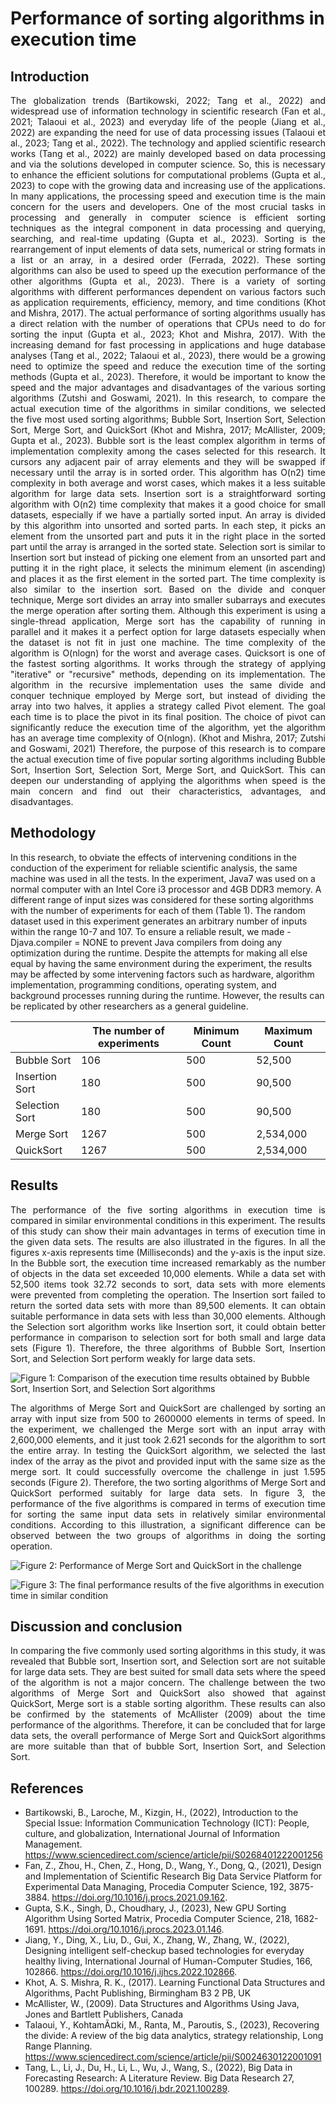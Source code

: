 # Performance of sorting algorithms in execution time

## Introduction   

<p style='text-align: justify;'>
The globalization trends (Bartikowski, 2022; Tang et al., 2022) and widespread use of information technology in scientific research (Fan et al., 2021; Talaoui et al., 2023) and everyday life of the people (Jiang et al., 2022) are expanding the need for use of data processing issues (Talaoui et al., 2023; Tang et al., 2022). The technology and applied scientific research works (Tang et al., 2022) are mainly developed based on data processing and via the solutions developed in computer science. So, this is necessary to enhance the efficient solutions for computational problems (Gupta et al., 2023) to cope with the growing data and increasing use of the applications. In many applications, the processing speed and execution time is the main concern for the users and developers. One of the most crucial tasks in processing and generally in computer science is efficient sorting techniques as the integral component in data processing and querying, searching, and real-time updating (Gupta et al., 2023). Sorting is the rearrangement of input elements of data sets, numerical or string formats in a list or an array, in a desired order (Ferrada, 2022). These sorting algorithms can also be used to speed up the execution performance of the other algorithms (Gupta et al., 2023). There is a variety of sorting algorithms with different performances dependent on various factors such as application requirements, efficiency, memory, and time conditions (Khot and Mishra, 2017). The actual performance of sorting algorithms usually has a direct relation with the number of operations that CPUs need to do for sorting the input (Gupta et al., 2023; Khot and Mishra, 2017). With the increasing demand for fast processing in applications and huge database analyses (Tang et al., 2022; Talaoui et al., 2023), there would be a growing need to optimize the speed and reduce the execution time of the sorting methods (Gupta et al., 2023). Therefore, it would be important to know the speed and the major advantages and disadvantages of the various sorting algorithms (Zutshi and Goswami, 2021).   
In this research, to compare the actual execution time of the algorithms in similar conditions, we selected the five most used sorting algorithms; Bubble Sort, Insertion Sort, Selection Sort, Merge Sort, and QuickSort (Khot and Mishra, 2017; McAllister, 2009; Gupta et al., 2023). Bubble sort is the least complex algorithm in terms of implementation complexity among the cases selected for this research. It cursors any adjacent pair of array elements and they will be swapped if necessary until the array is in sorted order. This algorithm has O(n2) time complexity in both average and worst cases, which makes it a less suitable algorithm for large data sets. Insertion sort is a straightforward sorting algorithm with O(n2) time complexity that makes it a good choice for small datasets, especially if we have a partially sorted input. An array is divided by this algorithm into unsorted and sorted parts. In each step, it picks an element from the unsorted part and puts it in the right place in the sorted part until the array is arranged in the sorted state. Selection sort is similar to Insertion sort but instead of picking one element from an unsorted part and putting it in the right place, it selects the minimum element (in ascending) and places it as the first element in the sorted part. The time complexity is also similar to the insertion sort. Based on the divide and conquer technique, Merge sort divides an array into smaller subarrays and executes the merge operation after sorting them. Although this experiment is using a single-thread application, Merge sort has the capability of running in parallel and it makes it a perfect option for large datasets especially when the dataset is not fit in just one machine. The time complexity of the algorithm is O(nlogn) for the worst and average cases. Quicksort is one of the fastest sorting algorithms. It works through the strategy of applying "iterative" or "recursive" methods, depending on its implementation. The algorithm in the recursive implementation uses the same divide and conquer technique employed by Merge sort, but instead of dividing the array into two halves, it applies a strategy called Pivot element. The goal each time is to place the pivot in its final position. The choice of pivot can significantly reduce the execution time of the algorithm, yet the algorithm has an average time complexity of O(nlogn). (Khot and Mishra, 2017; Zutshi and Goswami, 2021)  
Therefore, the purpose of this research is to compare the actual execution time of five popular sorting algorithms including Bubble Sort, Insertion Sort, Selection Sort, Merge Sort, and QuickSort. This can deepen our understanding of applying the algorithms when speed is the main concern and find out their characteristics, advantages, and disadvantages.
</p>

## Methodology 

In this research, to obviate the effects of intervening conditions in the conduction of the experiment for reliable scientific analysis, the same machine was used in all the tests. In the experiment, Java7 was used on a normal computer with an Intel Core i3 processor and 4GB DDR3 memory. A different range of input sizes was considered for these sorting algorithms with the number of experiments for each of them (Table 1). The random dataset used in this experiment generates an arbitrary number of inputs within the range 10-7 and 107. To ensure a reliable result, we made -Djava.compiler = NONE to prevent Java compilers from doing any optimization during the runtime. Despite the attempts for making all else equal by having the same environment during the experiment, the results may be affected by some intervening factors such as hardware, algorithm implementation, programming conditions, operating system, and background processes running during the runtime. However, the results can be replicated by other researchers as a general guideline.  

|                | The number of experiments | Minimum Count | Maximum Count |
|----------------|---------------------------|---------------|---------------|
| Bubble Sort    | 106                       | 500           | 52,500        |
| Insertion Sort | 180                       | 500           | 90,500        |
| Selection Sort | 180                       | 500           | 90,500        |
| Merge Sort     | 1267                      | 500           | 2,534,000     |
| QuickSort      | 1267                      | 500           | 2,534,000     |

## Results 

<p style='text-align: justify;'>
The performance of the five sorting algorithms in execution time is compared in similar environmental conditions in this experiment. The results of this study can show their main advantages in terms of execution time in the given data sets. The results are also illustrated in the figures. In all the figures x-axis represents time (Milliseconds) and the y-axis is the input size. 
In the Bubble sort, the execution time increased remarkably as the number of objects in the data set exceeded 10,000 elements. While a data set with 52,500 items took 32.72 seconds to sort, data sets with more elements were prevented from completing the operation. The Insertion sort failed to return the sorted data sets with more than 89,500 elements. It can obtain suitable performance in data sets with less than 30,000 elements. Although the Selection sort algorithm works like Insertion sort, it could obtain better performance in comparison to selection sort for both small and large data sets (Figure 1). Therefore, the three algorithms of Bubble Sort, Insertion Sort, and Selection Sort perform weakly for large data sets. 
</p>

![Figure 1: Comparison of the execution time results obtained by Bubble Sort, Insertion Sort, and Selection Sort algorithms](assets/fig-01.png "Figure 1: Comparison of the execution time results obtained by Bubble Sort, Insertion Sort, and Selection Sort algorithms")

<p style='text-align: justify;'>
The algorithms of Merge Sort and QuickSort are challenged by sorting an array with input size from 500 to 2600000 elements in terms of speed. In the experiment, we challenged the Merge sort with an input array with 2,600,000 elements, and it just took 2.621 seconds for the algorithm to sort the entire array. In testing the QuickSort algorithm, we selected the last index of the array as the pivot and provided input with the same size as the merge sort. It could successfully overcome the challenge in just 1.595 seconds (Figure 2). Therefore, the two sorting algorithms of Merge Sort and QuickSort performed suitably for large data sets. 
In figure 3, the performance of the five algorithms is compared in terms of execution time for sorting the same input data sets in relatively similar environmental conditions. According to this illustration, a significant difference can be observed between the two groups of algorithms in doing the sorting operation. 
</p>

![Figure 2: Performance of Merge Sort and QuickSort in the challenge](assets/fig-02.png "Figure 2: Performance of Merge Sort and QuickSort in the challenge")

![Figure 3: The final performance results of the five algorithms in execution time in similar condition](assets/fig-03.png "Figure 3: The final performance results of the five algorithms in execution time in similar condition")

## Discussion and conclusion 

<p style='text-align: justify;'>
In comparing the five commonly used sorting algorithms in this study, it was revealed that Bubble sort, Insertion sort, and Selection sort are not suitable for large data sets. They are best suited for small data sets where the speed of the algorithm is not a major concern. The challenge between the two algorithms of Merge Sort and QuickSort also showed that against QuickSort, Merge sort is a stable sorting algorithm. These results can also be confirmed by the statements of McAllister (2009) about the time performance of the algorithms. Therefore, it can be concluded that for large data sets, the overall performance of Merge Sort and QuickSort algorithms are more suitable than that of bubble Sort, Insertion Sort, and Selection Sort. 
</p>

## References 

- Bartikowski, B., Laroche, M., Kizgin, H., (2022), Introduction to the Special Issue: Information Communication Technology (ICT): People, culture, and globalization, International Journal of Information Management.  https://www.sciencedirect.com/science/article/pii/S0268401222001256
- Fan, Z., Zhou, H., Chen, Z., Hong, D., Wang, Y., Dong, Q., (2021), Design and Implementation of Scientific Research Big Data Service Platform for Experimental Data Managing, Procedia Computer Science, 192, 3875-3884. https://doi.org/10.1016/j.procs.2021.09.162.
- Gupta, S.K., Singh, D., Choudhary, J., (2023), New GPU Sorting Algorithm Using Sorted Matrix, Procedia Computer Science, 218, 1682-1691. https://doi.org/10.1016/j.procs.2023.01.146.
- Jiang, Y., Ding, X., Liu, D., Gui, X., Zhang, W., Zhang, W., (2022), Designing intelligent self-checkup based technologies for everyday healthy living, International Journal of Human-Computer Studies, 166, 102866. https://doi.org/10.1016/j.ijhcs.2022.102866.
- Khot, A. S. Mishra, R. K., (2017). Learning Functional Data Structures and Algorithms, Pacht Publishing, Birmingham B3 2 PB, UK 
- McAllister, W., (2009). Data Structures and Algorithms Using Java, Jones and Bartlett Publishers, Canada 
- Talaoui, Y., KohtamÃ¤ki, M., Ranta, M., Paroutis, S., (2023), Recovering the divide: A review of the big data analytics, strategy relationship, Long Range Planning. https://www.sciencedirect.com/science/article/pii/S0024630122001091 
- Tang, L., Li, J., Du, H., Li, L., Wu, J., Wang, S., (2022), Big Data in Forecasting Research: A Literature Review. Big Data Research 27, 100289. https://doi.org/10.1016/j.bdr.2021.100289.
